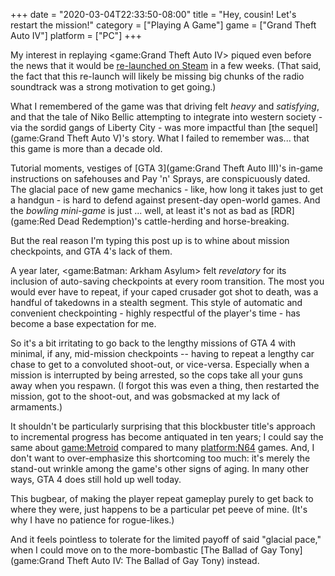 +++
date = "2020-03-04T22:33:50-08:00"
title = "Hey, cousin! Let's restart the mission!"
category = ["Playing A Game"]
game = ["Grand Theft Auto IV"]
platform = ["PC"]
+++

My interest in replaying <game:Grand Theft Auto IV> piqued even before the news that it would be <a href="https://www.pcgamer.com/gta-4-returns-to-steam-on-march-19-without-multiplayer/">re-launched on Steam</a> in a few weeks.  (That said, the fact that this re-launch will likely be missing big chunks of the radio soundtrack was a strong motivation to get going.)

What I remembered of the game was that driving felt <i>heavy</i> and <i>satisfying</i>, and that the tale of Niko Bellic attempting to integrate into western society - via the sordid gangs of Liberty City - was more impactful than [the sequel](game:Grand Theft Auto V)'s story.  What I failed to remember was... that this game is more than a decade old.

Tutorial moments, vestiges of [GTA 3](game:Grand Theft Auto III)'s in-game instructions on safehouses and Pay 'n' Sprays, are conspicuously dated.  The glacial pace of new game mechanics - like, how long it takes just to get a handgun - is hard to defend against present-day open-world games.  And the <i>bowling mini-game</i> is just ... well, at least it's not as bad as [RDR](game:Red Dead Redemption)'s cattle-herding and horse-breaking.

But the real reason I'm typing this post up is to whine about mission checkpoints, and GTA 4's lack of them.

A year later, <game:Batman: Arkham Asylum> felt <i>revelatory</i> for its inclusion of auto-saving checkpoints at every room transition.  The most you would ever have to repeat, if your caped crusader got shot to death, was a handful of takedowns in a stealth segment.  This style of automatic and convenient checkpointing - highly respectful of the player's time - has become a base expectation for me.

So it's a bit irritating to go back to the lengthy missions of GTA 4 with minimal, if any, mid-mission checkpoints -- having to repeat a lengthy car chase to get to a convoluted shoot-out, or vice-versa.  Especially when a mission is interrupted by being arrested, so the cops take all your guns away when you respawn.  (I forgot this was even a thing, then restarted the mission, got to the shoot-out, and was gobsmacked at my lack of armaments.)

It shouldn't be particularly surprising that this blockbuster title's approach to incremental progress has become antiquated in ten years; I could say the same about <game:Metroid> compared to many <platform:N64> games.  And, I don't want to over-emphasize this shortcoming too much: it's merely the stand-out wrinkle among the game's other signs of aging.  In many other ways, GTA 4 does still hold up well today.

This bugbear, of making the player repeat gameplay purely to get back to where they were, just happens to be a particular pet peeve of mine.  (It's why I have no patience for rogue-likes.)

And it feels pointless to tolerate for the limited payoff of said "glacial pace," when I could move on to the more-bombastic [The Ballad of Gay Tony](game:Grand Theft Auto IV: The Ballad of Gay Tony) instead.
